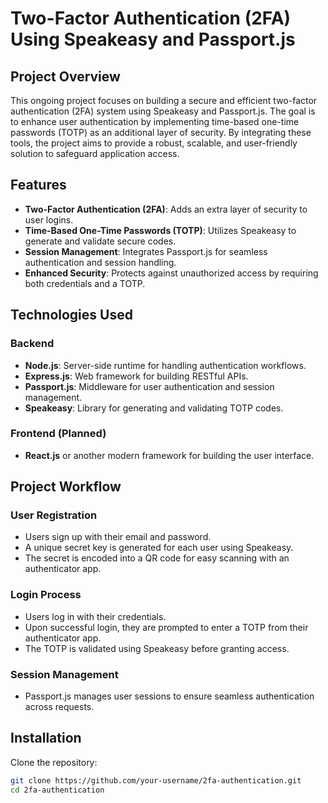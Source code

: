 # Two-Factor Authentication (2FA) Using Speakeasy and Passport.js

## Project Overview
This ongoing project focuses on building a secure and efficient two-factor authentication (2FA) system using Speakeasy and Passport.js. The goal is to enhance user authentication by implementing time-based one-time passwords (TOTP) as an additional layer of security. By integrating these tools, the project aims to provide a robust, scalable, and user-friendly solution to safeguard application access.

## Features
- **Two-Factor Authentication (2FA)**: Adds an extra layer of security to user logins.
- **Time-Based One-Time Passwords (TOTP)**: Utilizes Speakeasy to generate and validate secure codes.
- **Session Management**: Integrates Passport.js for seamless authentication and session handling.
- **Enhanced Security**: Protects against unauthorized access by requiring both credentials and a TOTP.

## Technologies Used

### Backend
- **Node.js**: Server-side runtime for handling authentication workflows.
- **Express.js**: Web framework for building RESTful APIs.
- **Passport.js**: Middleware for user authentication and session management.
- **Speakeasy**: Library for generating and validating TOTP codes.

### Frontend (Planned)
- **React.js** or another modern framework for building the user interface.

## Project Workflow

### User Registration
- Users sign up with their email and password.
- A unique secret key is generated for each user using Speakeasy.
- The secret is encoded into a QR code for easy scanning with an authenticator app.

### Login Process
- Users log in with their credentials.
- Upon successful login, they are prompted to enter a TOTP from their authenticator app.
- The TOTP is validated using Speakeasy before granting access.

### Session Management
- Passport.js manages user sessions to ensure seamless authentication across requests.

## Installation

Clone the repository:
```sh
git clone https://github.com/your-username/2fa-authentication.git
cd 2fa-authentication
